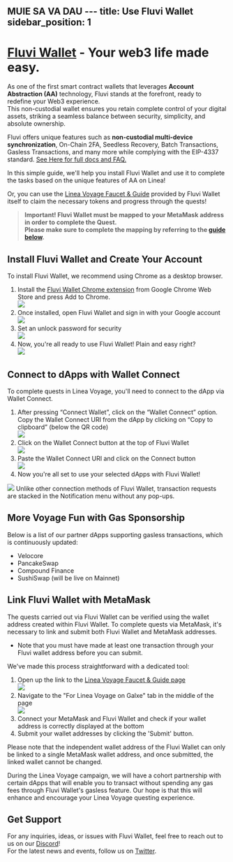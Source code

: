 MUIE SA VA DAU ---
title: Use Fluvi Wallet
sidebar_position: 1
---

# [Fluvi Wallet](https://fluviwallet.xyz/) - Your web3 life made easy.

As one of the first smart contract wallets that leverages **Account Abstraction (AA)** technology, Fluvi stands at the forefront, ready to redefine your Web3 experience.  
This non-custodial wallet ensures you retain complete control of your digital assets, striking a seamless balance between security, simplicity, and absolute ownership.

Fluvi offers unique features such as **non-custodial multi-device synchronization**, On-Chain 2FA, Seedless Recovery, Batch Transactions, Gasless Transactions, and many more while complying with the EIP-4337 standard. [See Here for full docs and FAQ.](https://docs.fluviwallet.xyz/linea-voyage/linea-voyage-with-fluvi-wallet)

In this simple guide, we'll help you install Fluvi Wallet and use it to complete the tasks based on the unique features of AA on Linea!

Or, you can use the [Linea Voyage Faucet & Guide](http://linea-quest.fluvi.io) provided by Fluvi Wallet itself to claim the necessary tokens and progress through the quests!

> **Important! Fluvi Wallet must be mapped to your MetaMask address in order to complete the Quest.  
> Please make sure to complete the mapping by referring to the [guide below](#link-fluvi-wallet-with-metamask).**

## Install Fluvi Wallet and Create Your Account

To install Fluvi Wallet, we recommend using Chrome as a desktop browser.

1.  Install the [Fluvi Wallet Chrome extension](https://chrome.google.com/webstore/detail/fluvi-wallet/mmmjbcfofconkannjonfmjjajpllddbg) from Google Chrome Web Store and press Add to Chrome.  
    ![](../../assets/fluvi_wallet/image1.png)
2.  Once installed, open Fluvi Wallet and sign in with your Google account  
    ![](../../assets/fluvi_wallet/image2.png)
3.  Set an unlock password for security  
    ![](../../assets/fluvi_wallet/image3.png)
4.  Now, you're all ready to use Fluvi Wallet! Plain and easy right?  
    ![](../../assets/fluvi_wallet/image4.png)

## Connect to dApps with Wallet Connect

To complete quests in Linea Voyage, you'll need to connect to the dApp via Wallet Connect.

1.  After pressing “Connect Wallet”, click on the “Wallet Connect” option.  
    Copy the Wallet Connect URI from the dApp by clicking on “Copy to clipboard” (below the QR code)  
    ![](../../assets/fluvi_wallet/image5.png)
2.  Click on the Wallet Connect button at the top of Fluvi Wallet  
    ![](../../assets/fluvi_wallet/image6.png)
3.  Paste the Wallet Connect URI and click on the Connect button  
    ![](../../assets/fluvi_wallet/image7.png)
4.  Now you're all set to use your selected dApps with Fluvi Wallet!

![](../../assets/fluvi_wallet/image8.png) Unlike other connection methods of Fluvi Wallet, transaction requests are stacked in the Notification menu without any pop-ups.

## More Voyage Fun with Gas Sponsorship

Below is a list of our partner dApps supporting gasless transactions, which is continuously updated:

- Velocore
- PancakeSwap
- Compound Finance
- SushiSwap (will be live on Mainnet)

## Link Fluvi Wallet with MetaMask

The quests carried out via Fluvi Wallet can be verified using the wallet address created within Fluvi Wallet. To complete quests via MetaMask, it's necessary to link and submit both Fluvi Wallet and MetaMask addresses.

- Note that you must have made at least one transaction through your Fluvi wallet address before you can submit.

We've made this process straightforward with a dedicated tool:

1.  Open up the link to the [Linea Voyage Faucet & Guide page  
    ](http://linea-quest.fluvi.io)![](../../assets/fluvi_wallet/image9.png)
2.  Navigate to the "For Linea Voyage on Galxe" tab in the middle of the page  
    ![](../../assets/fluvi_wallet/image10.png)
3.  Connect your MetaMask and Fluvi Wallet and check if your wallet address is correctly displayed at the bottom
4.  Submit your wallet addresses by clicking the 'Submit' button.

Please note that the independent wallet address of the Fluvi Wallet can only be linked to a single MetaMask wallet address, and once submitted, the linked wallet cannot be changed.

During the Linea Voyage campaign, we will have a cohort partnership with certain dApps that will enable you to transact without spending any gas fees through Fluvi Wallet's gasless feature. Our hope is that this will enhance and encourage your Linea Voyage questing experience.

## Get Support[​](https://docs.linea.build/use-linea/explore/use-celer#get-support)

For any inquiries, ideas, or issues with Fluvi Wallet, feel free to reach out to us on our [Discord](https://discord.com/invite/TVdGd8R5rk)!  
For the latest news and events, follow us on [Twitter](https://twitter.com/fluviweb3).

